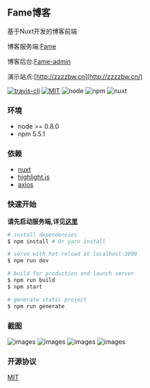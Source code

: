 ## Fame博客

基于Nuxt开发的博客前端

博客服务端:[Fame](https://github.com/zzzzbw/Fame)

博客后台:[Fame-admin](https://github.com/zzzzbw/Fame-admin)

演示站点:[http://zzzzbw.cn](http://zzzzbw.cn/)

[![travis-cli](https://travis-ci.org/zzzzbw/Fame-front.svg?branch=master)](https://travis-ci.org/) [![MIT](https://img.shields.io/github/license/zzzzbw/Fame.svg)](https://github.com/zzzzbw/Fame/blob/master/LICENSE) ![node](https://img.shields.io/badge/node-%3E%3D%20%200.8.0-green.svg) ![npm](https://img.shields.io/badge/npm-5.5.1-blue.svg) ![nuxt](https://img.shields.io/badge/nuxt-1.3.0-orange.svg)

### 环境

* node >= 0.8.0
* npm 5.5.1

###  依赖

* [nuxt](https://github.com/nuxt/nuxtjs.org)
* [highlight.js](https://highlightjs.org/)
* [axios](https://github.com/axios/axios)

### 快速开始
**请先启动服务端,详见[这里](https://github.com/zzzzbw/Fame)**

``` bash
# install dependencies
$ npm install # Or yarn install

# serve with hot reload at localhost:3000
$ npm run dev

# build for production and launch server
$ npm run build
$ npm start

# generate static project
$ npm run generate
```

### 截图

![images](https://zzzzbw.github.io/Fame/images/Fame-front-index.png)
![images](https://zzzzbw.github.io/Fame/images/Fame-front-article.png)
![images](https://zzzzbw.github.io/Fame/images/Fame-front-category.png)
![images](https://zzzzbw.github.io/Fame/images/Fame-front-comment.png)

### 开源协议

[MIT](https://github.com/zzzzbw/Fame-front/blob/master/LICENSE)